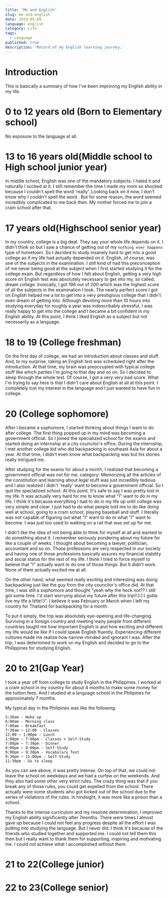 ```yaml
---
title: 'Me and English'
slug: me-and-english
date: 2019-05-09
language: english
category: Life
tags:
  - Language
published: true
description: 'Record of my English learning journey.'
---
```


# Introduction

This is basically a summary of how I've been improving my English ability in my life.

# 0 to 12 years old (Born to Elementary school)

No exposure to the language at all.

# 13 to 16 years old(Middle school to High school junior year)

In middle school, English was one of the mandatory subjects. I hated it and naturally I sucked at it.
I still remember the time I made my mom so shocked because I couldn't spell the word 'really'. Looking back on it now, I don't know why I couldn't spell the word . But for some reason, the word seemed incredibly complicated to me back then. My mother forced me to join a cram school after that.

# 17 years old(Highschool senior year)

In my country, college is a big deal. They say your whole life depends on it. I didn't think so but I saw a chance of getting out of my `nothing ever happens` type of hometown.
So I decided to study insanely hard to get into a good college as if my life had actually depended on it.
English, of course, was one of the subjects in the examination. I still kind of had this preconception of me never being good at the subject when I first started studying it for the college exam.
But regardless of how I felt about English, getting a very high score on English test was absolutely necessary to get into my, so called, dream college.
Ironically, I got 196 out of 200 which was the highest score of all the subjects in the examination I took. The nearly perfect score I got on English helped me a lot to get into a very prestigious college that I didn't even dream of getting into.
Although devoting more than 10 hours into studying everyday for roughly a year was indescribably stressful, I was really happy to get into the college and I became a bit confident in my English ability.
At this point, I think I liked English as a subject but not necessarily as a language.

# 18 to 19 (College freshman)

On the first day of college, we had an introduction about classes and stuff. And, to my surprise, taking an English test was scheduled right after the introduction. At that time, my brain was preoccupied with typical college stuff like which parties I'm going to that day and so on. So I decided to sleep through the whole test. Of course, I got a very very bad score.
What I'm trying to say here is that I didn't care about English at all at this point. I completely lost my interest in the language and I just wanted to have fun in college.

# 20 (College sophomore)

After I became a sophomore, I started thinking about things I want to do after college. The first thing popped up in my mind was becoming a government official. So I joined the specialized school for the exams and started doing an internship at a city councilor's office. During the internship, I met another college kid who did backpacking in southeast Asia for about a year. At that time, I didn't even know what backpacking was but his stories really intrigued me.

After studying for the exams for about a month, I realized that becoming a government official was not for me. category: Memorizing all the articles of the constitution and learning about legal stuff was just incredibly tedious and I also realized I didn't 'really' want to become a government official. So I quit the specialized school.
At this point, It's safe to say I was pretty lost in my life. It was actually very hard for me to know what "I" want to do in my life. I think it's because everything I had to do in my life up until college was very simple and clear. I just had to do what people told me to do like doing well at school, going to a cram school, playing baseball and stuff. I literally was not capable of figuring out what "I" want to do or what "I" want to become. I was just too used to walking on a rail that was set up for me.

I didn't like the idea of not being able to think for myself at all and wanted to do something about it. I remember seriously pondering about my future for like a couple of weeks. I thought about becoming a lawyer, politician, accountant and so on. Those professions are very respected in our society and having one of those professions basically assures my financial stability and social status for the rest of my life. I think I tried to force myself to believe that "I" actually want to do one of those things. But It didn't work. None of them actually excited me at all.

On the other hand, what seemed really exciting and interesting was doing backpacking just like the guy from the city councilor's office did. At that time, I was still a sophomore and thought "yeah why the heck not?? I still got some time. I'd start worrying about my future after this trip!!:):):) gotta live my life a little!:)". I believe it was February or March when I left my country for Thailand for backpacking for a month.

To put it simply, the trip was absolutely eye-opening and life-changing. Surviving in a foreign country and meeting many people from different countries taught me how important English is and how exciting and different my life would be like if I could speak English fluently. Experiencing different cultures made me realize how narrow-minded and ignorant I was.
After the trip, I was determined to work on my English and decided to go to the Philippines for studying English.

# 20 to 21(Gap Year)

I took a year off from college to study English in the Philippines. I worked at a cram school in my country for about 4 months to make some money for the tuition fees. And I studied at a language school in the Philipines for approximately 7 months.

My typical day in the Philipines was like the following.

```
5:30am - Wake up
6:00am - Morning class
7:00am - Breakfast
7:30am ~ 12:00 - Classes
12:00 ~ 1:00pm - Lunch
1:00pm ~ 7:00pm - Classes + Self-Study
7:00pm ~ 7:30pm - Dinner
8:00pm ~ 9:00pm - Self-Study
9:00pm ~ 9:30pm - Vocabulary Test
9:30pm ~ 11:00pm - Self-Study
11:30pm - Go to sleep
```

As you can see above, it was pretty intense. On top of that, we could not leave the school on weekdays and we had a curfew on the weekends. And they also had some other very strict rules. The crazy thing was that if you break any of those rules, you could get expelled from the school. There actually were some students who got kicked out of the school due to the series of violations of the rules. In hindsight, it was more like a prison than a school.

Thanks to the intense curriculum and my resolute determination, I improved my English ability significantly after 7months. There were times I almost gave up because I could not feel any progress despite all the effort I was putting into studying the language. But I never did. I think it's because of the friends who studied together and supported me. I could not tell them this then but I really want to thank them for supporting, inspiring and motivating me. I could not achieve what I accomplished without them.

# 21 to 22(College junior)

# 22 to 23(College senior)
